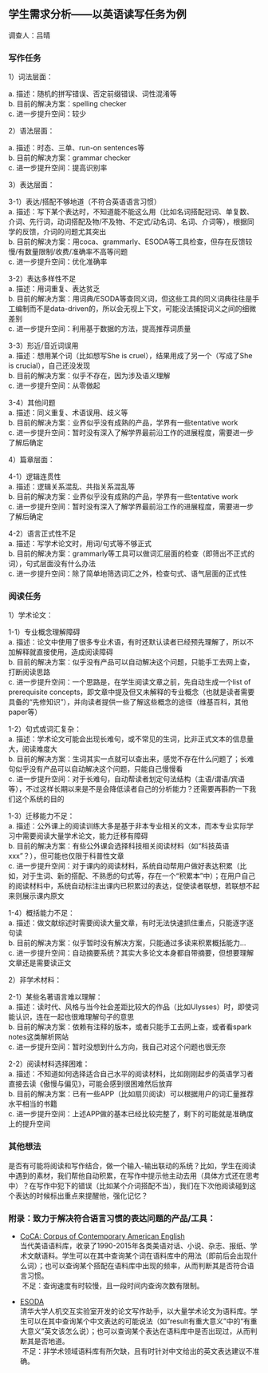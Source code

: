 ## 学生需求分析——以英语读写任务为例

调查人：吕晴

### 写作任务

1）词法层面：

a. 描述：随机的拼写错误、否定前缀错误、词性混淆等<br>
b. 目前的解决方案：spelling checker<br>
c. 进一步提升空间：较少

2）语法层面：

a. 描述：时态、三单、run-on sentences等<br>
b. 目前的解决方案：grammar checker<br>
c. 进一步提升空间：提高识别率

3）表达层面：

3-1）表达/搭配不够地道（不符合英语语言习惯）<br>
a. 描述：写下某个表达时，不知道能不能这么用（比如名词搭配冠词、单复数、介词、先行词，动词搭配及物/不及物、不定式/动名词、名词、介词等），根据同学的反馈，介词的问题尤其突出<br>
b. 目前的解决方案：用coca、grammarly、ESODA等工具检查，但存在反馈较慢/有数量限制/收费/准确率不高等问题<br>
c. 进一步提升空间：优化准确率

3-2）表达多样性不足<br>
a. 描述：用词重复、表达贫乏<br>
b. 目前的解决方案：用词典/ESODA等查同义词，但这些工具的同义词典往往是手工编制而不是data-driven的，所以会无视上下文，可能没法捕捉词义之间的细微差别<br>
c. 进一步提升空间：利用基于数据的方法，提高推荐词质量

3-3）形近/音近词误用<br>
a. 描述：想用某个词（比如想写She is cruel），结果用成了另一个（写成了She is crucial），自己还没发现<br>
b. 目前的解决方案：似乎不存在，因为涉及语义理解<br>
c. 进一步提升空间：从零做起

3-4）其他问题<br>
a. 描述：同义重复、术语误用、歧义等<br>
b. 目前的解决方案：业界似乎没有成熟的产品，学界有一些tentative work<br>
c. 进一步提升空间：暂时没有深入了解学界最前沿工作的进展程度，需要进一步了解后确定

4）篇章层面：

4-1）逻辑连贯性<br>
a. 描述：逻辑关系混乱、共指关系混乱等<br>
b. 目前的解决方案：业界似乎没有成熟的产品，学界有一些tentative work<br>
c. 进一步提升空间：暂时没有深入了解学界最前沿工作的进展程度，需要进一步了解后确定

4-2）语言正式性不足<br>
a. 描述：写学术论文时，用词/句式等不够正式<br>
b. 目前的解决方案：grammarly等工具可以做词汇层面的检查（即筛出不正式的词），句式层面没有什么办法<br>
c. 进一步提升空间：除了简单地筛选词汇之外，检查句式、语气层面的正式性

### 阅读任务

1）学术论文：

1-1）专业概念理解障碍<br>
a. 描述：论文中使用了很多专业术语，有时还默认读者已经预先理解了，所以不加解释就直接使用，造成阅读障碍<br>
b. 目前的解决方案：似乎没有产品可以自动解决这个问题，只能手工去网上查，打断阅读思路<br>
c. 进一步提升空间：一个思路是，在学生阅读文章之前，先自动生成一个list of prerequisite concepts，即文章中提及但又未解释的专业概念（也就是读者需要具备的“先修知识”），并向读者提供一些了解这些概念的途径（维基百科，其他paper等）

1-2）句式或词汇复杂：<br>
a. 描述：学术论文可能会出现长难句，或不常见的生词，比非正式文本的信息量大，阅读难度大<br>
b. 目前的解决方案：生词其实一点就可以查出来，感觉不存在什么问题了；长难句似乎没有产品可以自动解决这个问题，只能自己慢慢看<br>
c. 进一步提升空间：对于长难句，自动帮读者划定句法结构（主语/谓语/宾语等），不过这样长期以来是不是会降低读者自己的分析能力？还需要再斟酌一下我们这个系统的目的

1-3）迁移能力不足：<br>
a. 描述：公外课上的阅读训练大多是基于非本专业相关的文本，而本专业实际学习中需要阅读大量学术论文，能力迁移有障碍<br>
b. 目前的解决方案：有些公外课会选择科技相关阅读材料（如“科技英语xxx”？），但可能也仅限于科普性文章<br>
c. 进一步提升空间：对于课内的阅读材料，系统自动帮用户做好表达积累（比如，对于生词、新的搭配、不熟悉的句式等，存在一个“积累本”中）；在用户自己的阅读材料中，系统自动标注出课内已积累过的表达，促使读者联想，若联想不起来则展示课内原文

1-4）概括能力不足：<br>
a. 描述：做文献综述时需要阅读大量文章，有时无法快速抓住重点，只能逐字逐句读<br>
b. 目前的解决方案：似乎暂时没有解决方案，只能通过多读来积累概括能力…<br>
c. 进一步提升空间：自动摘要系统？其实大多论文本身都自带摘要，但想要理解文章还是需要读正文

2）非学术材料：

2-1）某些名著语言难以理解：<br>
a. 描述：读时代、风格与当今社会差距比较大的作品（比如Ulysses）时，即使词能认识，连在一起也很难理解句子的意思<br>
b. 目前的解决方案：依赖有注释的版本，或者只能手工去网上查，或者看spark notes这类解析网站<br>
c. 进一步提升空间：暂时没想到什么方向，我自己对这个问题也很无奈

2-2）阅读材料选择困难：<br>
a. 描述：不知道如何选择适合自己水平的阅读材料，比如刚刚起步的英语学习者直接去读《傲慢与偏见》，可能会感到很困难然后放弃<br>
b. 目前的解决方案：已有一些APP（比如扇贝阅读）可以根据用户的词汇量推荐水平相当的书籍<br>
c. 进一步提升空间：上述APP做的基本已经比较完整了，剩下的可能就是准确度上的提升空间

### 其他想法

是否有可能将阅读和写作结合，做一个输入-输出联动的系统？比如，学生在阅读中遇到的素材，我们帮他自动积累，在写作中提示他主动去用（具体方式还在思考中）？在写作中犯下的错误（比如某个介词搭配不当），我们在下次他阅读碰到这个表达的时候标出重点来提醒他，强化记忆？

### 附录：致力于解决符合语言习惯的表达问题的产品/工具： 

+ [CoCA: Corpus of Contemporary American English](https://corpus.byu.edu/coca/) <br>
当代美语语料库，收录了1990-2015年各类美语对话、小说、杂志、报纸、学术文献语料。学生可以在其中查询某个词在语料库中的用法（即前后会出现什么词）；也可以查询某个搭配在语料库中出现的频率，从而判断其是否符合语言习惯。<br> 不足：查询速度有时较慢，且一段时间内查询次数有限制。 

+ [ESODA](http://www.esoda.org)  <br>
清华大学人机交互实验室开发的论文写作助手，以大量学术论文为语料库。学生可以在其中查询某个中文表达的可能说法（如“result有重大意义”中的“有重大意义”英文该怎么说）；也可以查询某个表达在语料库中是否出现过，从而判断其是否地道。 <br>
 不足：非学术领域语料库有所欠缺，且有时针对中文给出的英文表达建议不准确。 
